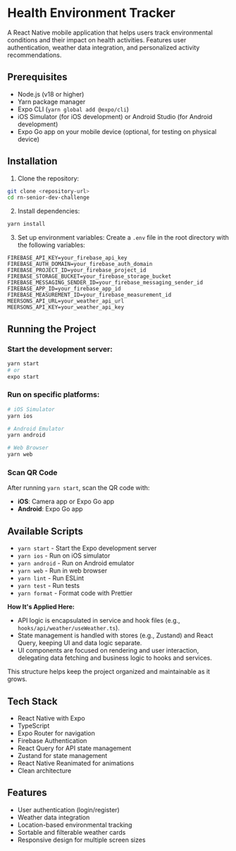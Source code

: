 # Health Environment Tracker

A React Native mobile application that helps users track environmental conditions and their impact on health activities. Features user authentication, weather data integration, and personalized activity recommendations.

## Prerequisites

- Node.js (v18 or higher)
- Yarn package manager
- Expo CLI (`yarn global add @expo/cli`)
- iOS Simulator (for iOS development) or Android Studio (for Android development)
- Expo Go app on your mobile device (optional, for testing on physical device)

## Installation

1. Clone the repository:

```bash
git clone <repository-url>
cd rn-senior-dev-challenge
```

2. Install dependencies:

```bash
yarn install
```

3. Set up environment variables:
   Create a `.env` file in the root directory with the following variables:

```env
FIREBASE_API_KEY=your_firebase_api_key
FIREBASE_AUTH_DOMAIN=your_firebase_auth_domain
FIREBASE_PROJECT_ID=your_firebase_project_id
FIREBASE_STORAGE_BUCKET=your_firebase_storage_bucket
FIREBASE_MESSAGING_SENDER_ID=your_firebase_messaging_sender_id
FIREBASE_APP_ID=your_firebase_app_id
FIREBASE_MEASUREMENT_ID=your_firebase_measurement_id
MEERSONS_API_URL=your_weather_api_url
MEERSONS_API_KEY=your_weather_api_key
```

## Running the Project

### Start the development server:

```bash
yarn start
# or
expo start
```

### Run on specific platforms:

```bash
# iOS Simulator
yarn ios

# Android Emulator
yarn android

# Web Browser
yarn web
```

### Scan QR Code

After running `yarn start`, scan the QR code with:

- **iOS**: Camera app or Expo Go app
- **Android**: Expo Go app

## Available Scripts

- `yarn start` - Start the Expo development server
- `yarn ios` - Run on iOS simulator
- `yarn android` - Run on Android emulator
- `yarn web` - Run in web browser
- `yarn lint` - Run ESLint
- `yarn test` - Run tests
- `yarn format` - Format code with Prettier

**How It's Applied Here:**

- API logic is encapsulated in service and hook files (e.g., `hooks/api/weather/useWeather.ts`).
- State management is handled with stores (e.g., Zustand) and React Query, keeping UI and data logic separate.
- UI components are focused on rendering and user interaction, delegating data fetching and business logic to hooks and services.

This structure helps keep the project organized and maintainable as it grows.

## Tech Stack

- React Native with Expo
- TypeScript
- Expo Router for navigation
- Firebase Authentication
- React Query for API state management
- Zustand for state management
- React Native Reanimated for animations
- Clean architecture

## Features

- User authentication (login/register)
- Weather data integration
- Location-based environmental tracking
- Sortable and filterable weather cards
- Responsive design for multiple screen sizes
